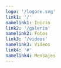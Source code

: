 ```yaml
---
logo: '/logore.svg'
link1: '/'
namelink1: Inicio
link2: '/galeria'
namelink2: Fotos
link3: '/videos'
namelink3: Videos
link4: '#'
namelink4: Mensajes
---
```

